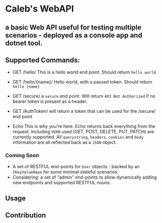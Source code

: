 # Caleb's WebAPI
## a basic Web API useful for testing multiple scenarios - deployed as a console app and dotnet tool.

## Supported Commands:

- GET /hello/
This is a hello world end point. Should return `hello world`

- GET /hello/{name}/
Hello world, with a passed token. Should return `hello {name}`

- GET /secure/ 
a `secure` end point. Will return `403 Not Authorized` if no bearer token is present as a header.

- GET /AuthToken/
will return a token that can be used for the /secure/ end point

- Echo
This is why you're here. Echo returns back everything from the request. Including `VERB` used (GET, POST, DELETE, PUT, PATCH) are currently supported. All `querystring`, `headers`, `cookies` and `body` information are all reflected back as a `JSON` object.

### Coming Soon
- A set of RESTFUL end-points for `User` objects - backed by an `IKeyValueRepo` for some minimal stateful scenarios.
- Considering: a set of "admin" end-points to allow dynamically adding new endpoints and supported RESTFUL nouns.

## Usage


## Contribution

